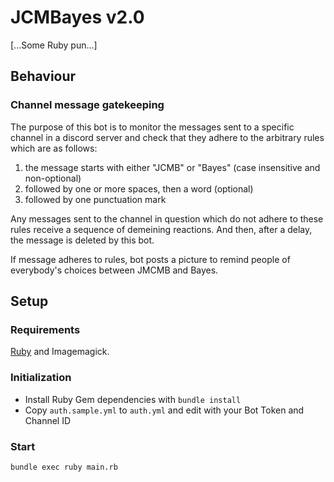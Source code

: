 # JCMBayes v2.0

[...Some Ruby pun...]

## Behaviour

### Channel message gatekeeping

The purpose of this bot is to monitor the messages sent to a specific channel
in a discord server and check that they adhere to the arbitrary rules which are
as follows:

1) the message starts with either "JCMB" or "Bayes" (case insensitive and non-optional)
2) followed by one or more spaces, then a word (optional)
3) followed by one punctuation mark

Any messages sent to the channel in question which do not adhere to these rules
receive a sequence of demeining reactions.
And then, after a delay, the message is deleted by this bot.

If message adheres to rules, bot posts a picture to remind people of everybody's choices
between JMCMB and Bayes.

## Setup

### Requirements

[Ruby](www.ruby-lang.org)
and Imagemagick.

### Initialization

- Install Ruby Gem dependencies with `bundle install`
- Copy `auth.sample.yml` to `auth.yml` and edit with your Bot Token and Channel ID

### Start

``bundle exec ruby main.rb``
